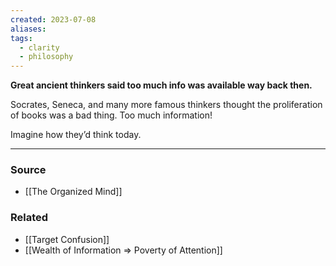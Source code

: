 ```yaml
---
created: 2023-07-08
aliases: 
tags:
  - clarity
  - philosophy
---
```

**Great ancient thinkers said too much info was available way back then.**

Socrates, Seneca, and many more famous thinkers thought the proliferation of books was a bad thing. Too much information!

Imagine how they’d think today. 

---

### Source
- [[The Organized Mind]]

### Related
- [[Target Confusion]]
- [[Wealth of Information ⇒ Poverty of Attention]]